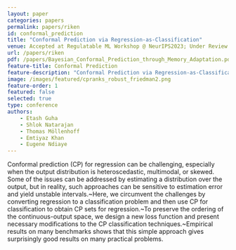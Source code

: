 ```yaml
---
layout: paper
categories: papers
permalink: papers/riken
id: conformal_prediction
title: "Conformal Prediction via Regression-as-Classification"
venue: Accepted at Regulatable ML Workshop @ NeurIPS2023; Under Review at ICLR 2024
url: /papers/riken
pdf: /papers/Bayesian_Conformal_Prediction_through_Memory_Adaptation.pdf
feature-title: Conformal Prediction
feature-description: "Conformal Prediction via Regression-as-Classification"
image: /images/featured/cpranks_robust_friedman2.png
feature-order: 1
featured: false
selected: true
type: conference
authors:
    - Etash Guha
    - Shlok Natarajan
    - Thomas Möllenhoff
    - Emtiyaz Khan
    - Eugene Ndiaye
---
```

Conformal prediction (CP) for regression can be challenging, especially when the output distribution is heteroscedastic, multimodal, or skewed. Some of the issues can be addressed by estimating a distribution over the output, but in reality, such approaches can be sensitive to estimation error and yield unstable intervals.~Here, we circumvent the challenges by converting regression to a classification problem and then use CP for classification to obtain CP sets for regression.~To preserve the ordering of the continuous-output space, we design a new loss function and present necessary modifications to the CP classification techniques.~Empirical results on many benchmarks shows that this simple approach gives surprisingly good results on many practical problems.